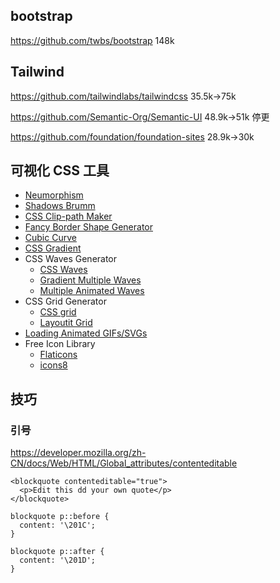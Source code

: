 ## bootstrap
https://github.com/twbs/bootstrap 148k

## Tailwind
https://github.com/tailwindlabs/tailwindcss 35.5k->75k

https://github.com/Semantic-Org/Semantic-UI 48.9k->51k 停更

https://github.com/foundation/foundation-sites 28.9k->30k

## 可视化 CSS 工具
- [Neumorphism](https://neumorphism.io/)
- [Shadows Brumm](https://shadows.brumm.af/)
- [CSS Clip-path Maker](https://bennettfeely.com/clippy/)
- [Fancy Border Shape Generator](https://9elements.github.io/fancy-border-radius/)
- [Cubic Curve](https://cubic-bezier.com/)
- [CSS Gradient](https://cssgradient.io/)
- CSS Waves Generator
    - [CSS Waves](https://getwaves.io/)
    - [Gradient Multiple Waves](https://www.softr.io/tools/svg-wave-generator)
    - [Multiple Animated Waves](https://svgwave.in/)
- CSS Grid Generator
    - [CSS grid](https://cssgrid-generator.netlify.app/)
    - [Layoutit Grid](https://grid.layoutit.com/)
- [Loading Animated GIFs/SVGs](https://loading.io/)
- Free Icon Library
    - [Flaticons](https://www.flaticon.com/)
    - [icons8](https://icons8.com/)

 
## 技巧
### 引号
https://developer.mozilla.org/zh-CN/docs/Web/HTML/Global_attributes/contenteditable
```
<blockquote contenteditable="true">
  <p>Edit this dd your own quote</p>
</blockquote>
```

```
blockquote p::before {
  content: '\201C';
}

blockquote p::after {
  content: '\201D';
}
 ```